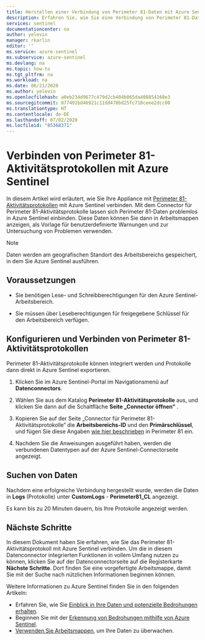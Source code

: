 ```yaml
---
title: Herstellen einer Verbindung von Perimeter 81-Daten mit Azure Sentinel | Microsoft-Dokumentation
description: Erfahren Sie, wie Sie eine Verbindung von Perimeter 81-Daten mit Azure Sentinel herstellen.
services: sentinel
documentationcenter: na
author: yelevin
manager: rkarlin
editor: ''
ms.service: azure-sentinel
ms.subservice: azure-sentinel
ms.devlang: na
ms.topic: how-to
ms.tgt_pltfrm: na
ms.workload: na
ms.date: 06/21/2020
ms.author: yelevin
ms.openlocfilehash: a0eb234d9677c479d2cb404b065da408854168e3
ms.sourcegitcommit: 877491bd46921c11dd478bd25fc718ceee2dcc08
ms.translationtype: HT
ms.contentlocale: de-DE
ms.lasthandoff: 07/02/2020
ms.locfileid: "85368371"
---
```

# <a name="connect-your-perimeter-81-activity-logs-to-azure-sentinel"></a>Verbinden von Perimeter 81-Aktivitätsprotokollen mit Azure Sentinel

In diesem Artikel wird erläutert, wie Sie Ihre Appliance mit [Perimeter 81-Aktivitätsprotokollen](https://www.perimeter81.com/) mit Azure Sentinel verbinden. Mit dem Connector für Perimeter 81-Aktivitätsprotokolle lassen sich Perimeter 81-Daten problemlos in Azure Sentinel einbinden. Diese Daten können Sie dann in Arbeitsmappen anzeigen, als Vorlage für benutzerdefinierte Warnungen und zur Untersuchung von Problemen verwenden.

> [!NOTE]
> Daten werden am geografischen Standort des Arbeitsbereichs gespeichert, in dem Sie Azure Sentinel ausführen.

## <a name="prerequisites"></a>Voraussetzungen

- Sie benötigen Lese- und Schreibberechtigungen für den Azure Sentinel-Arbeitsbereich.

- Sie müssen über Leseberechtigungen für freigegebene Schlüssel für den Arbeitsbereich verfügen.

## <a name="configure-and-connect-perimeter-81-activity-logs"></a>Konfigurieren und Verbinden von Perimeter 81-Aktivitätsprotokollen

Perimeter 81-Aktivitätsprotokolle können integriert werden und Protokolle dann direkt in Azure Sentinel exportieren.

1. Klicken Sie im Azure Sentinel-Portal im Navigationsmenü auf **Datenconnectors**.

1. Wählen Sie aus dem Katalog **Perimeter 81-Aktivitätsprotokolle** aus, und klicken Sie dann auf die Schaltfläche **Seite „Connector öffnen“** .

1. Kopieren Sie auf der Seite „Connector für Perimeter 81-Aktivitätsprotokolle“ die **Arbeitsbereichs-ID** und den **Primärschlüssel**, und fügen Sie diese Angaben [wie hier beschrieben](https://support.perimeter81.com/hc/en-us/articles/360012680780) in Perimeter 81 ein.

1. Nachdem Sie die Anweisungen ausgeführt haben, werden die verbundenen Datentypen auf der Azure Sentinel-Connectorseite angezeigt.

## <a name="find-your-data"></a>Suchen von Daten

Nachdem eine erfolgreiche Verbindung hergestellt wurde, werden die Daten in **Logs** (Protokolle) unter **CustomLogs** - **Perimeter81_CL** angezeigt.

Es kann bis zu 20 Minuten dauern, bis Ihre Protokolle angezeigt werden.

## <a name="next-steps"></a>Nächste Schritte

In diesem Dokument haben Sie erfahren, wie Sie das Perimeter 81-Aktivitätsprotokoll mit Azure Sentinel verbinden. Um die in diesem Datenconnector integrierten Funktionen in vollem Umfang nutzen zu können, klicken Sie auf der Datenconnectorseite auf die Registerkarte **Nächste Schritte**. Dort finden Sie eine vorgefertigte Arbeitsmappe, damit Sie mit der Suche nach nützlichen Informationen beginnen können.

Weitere Informationen zu Azure Sentinel finden Sie in den folgenden Artikeln:

- Erfahren Sie, wie Sie [Einblick in Ihre Daten und potenzielle Bedrohungen erhalten](quickstart-get-visibility.md).
- Beginnen Sie mit der [Erkennung von Bedrohungen mithilfe von Azure Sentinel](tutorial-detect-threats-built-in.md).
- [Verwenden Sie Arbeitsmappen](tutorial-monitor-your-data.md), um Ihre Daten zu überwachen.
